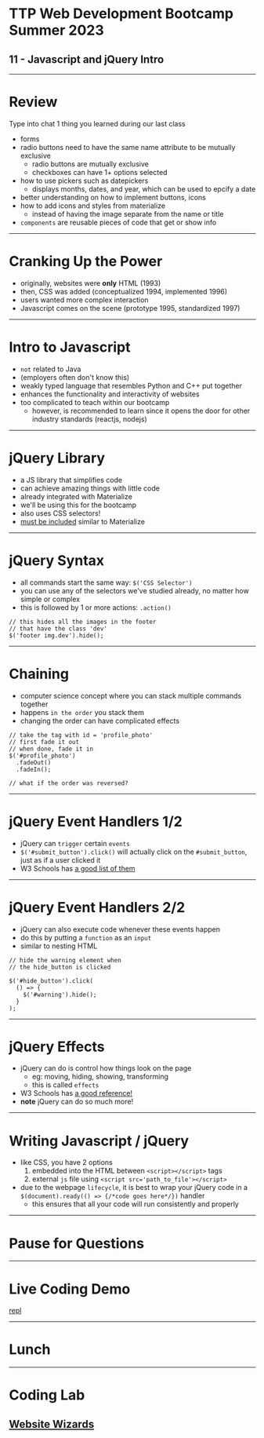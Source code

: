 # TTP Web Development Bootcamp Summer 2023
## 11 - Javascript and jQuery Intro

---

# Review
Type into chat 1 thing you learned during our last class

- forms
- radio buttons need to have the same name attribute to be mutually exclusive
  - radio buttons are mutually exclusive
  - checkboxes can have 1+ options selected
- how to use pickers such as datepickers
  - displays months, dates, and year, which can be used to epcify a date
- better understanding on how to implement buttons, icons
- how to add icons and styles from materialize
  - instead of having the image separate from the name or title
- `components` are reusable pieces of code that get or show info

---

# Cranking Up the Power

- originally, websites were **only** HTML (1993)
- then, CSS was added (conceptualized 1994, implemented 1996)
- users wanted more complex interaction
- Javascript comes on the scene (prototype 1995, standardized 1997)

---

# Intro to Javascript

- `not` related to Java
- (employers often don't know this)
- weakly typed language that resembles Python and C++ put together
- enhances the functionality and interactivity of websites
- too complicated to teach within our bootcamp
  - however, is recommended to learn since it opens the door for other industry standards (reactjs, nodejs)

---

# jQuery Library

- a JS library that simplifies code
- can achieve amazing things with little code
- already integrated with Materialize
- we'll be using this for the bootcamp
- also uses CSS selectors!
- [must be included](https://www.w3schools.com/jquery/jquery_get_started.asp) similar to Materialize

---

# jQuery Syntax

- all commands start the same way: `$('CSS Selector')`
- you can use any of the selectors we've studied already, no matter how simple or complex
- this is followed by 1 or more actions: `.action()`
```
// this hides all the images in the footer
// that have the class 'dev'
$('footer img.dev').hide();
```

---

# Chaining

- computer science concept where you can stack multiple commands together
- happens `in the order` you stack them
- changing the order can have complicated effects

```
// take the tag with id = 'profile_photo'
// first fade it out
// when done, fade it in
$('#profile_photo')
  .fadeOut()
  .fadeIn();

// what if the order was reversed?
```

---

# jQuery Event Handlers 1/2

- jQuery can `trigger` certain `events`
- `$('#submit_button').click()` will actually click on the `#submit_button`, just as if a user clicked it
- W3 Schools has [a good list of them](https://www.w3schools.com/jquery/jquery_ref_events.asp)

---

# jQuery Event Handlers 2/2

- jQuery can also execute code whenever these events happen
- do this by putting a `function` as an `input`
- similar to nesting HTML

```
// hide the warning element when
// the hide_button is clicked

$('#hide_button').click(
  () => {
    $('#warning').hide();
  }
);
```

---

# jQuery Effects

- jQuery can do is control how things look on the page
  - eg: moving, hiding, showing, transforming
  - this is called `effects`
- W3 Schools has [a good reference!](https://www.w3schools.com/jquery/jquery_ref_effects.asp)
- **note** jQuery can do so much more!

---

# Writing Javascript / jQuery

- like CSS, you have 2 options
  1. embedded into the HTML between `<script></script>` tags
  2. external `js` file using `<script src='path_to_file'></script>`
- due to the webpage `lifecycle`, it is best to wrap your jQuery code in a `$(document).ready(() => {/*code goes here*/})` handler
  - this ensures that all your code will run consistently and properly

---

# Pause for Questions

---

# Live Coding Demo
[repl](https://replit.com/@jonchin/2023-06-21-jQuery-Example)

---

# Lunch

---

# Coding Lab
## [Website Wizards](https://replit.com/@jonchin/Website-Wizards)
